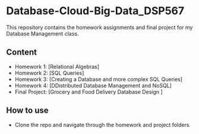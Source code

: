 # Database-Cloud-Big-Data_DSP567

This repository contains the homework assignments and final project for my Database Management class.

## Content
- Homework 1: [Relational Algebras]
- Homework 2: [SQL Queries]
- Homework 3: [Creating a Database and more complex SQL Queries]
- Homework 4: [DDistributed Database Management and NoSQL]
- Final Project: [Grocery and Food Delivery Database Design
]

## How to use
- Clone the repo and navigate through the homework and project folders.
